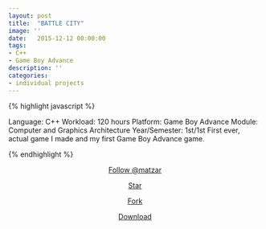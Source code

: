 ```yaml
---
layout: post
title:  "BATTLE CITY"
image: ''
date:   2015-12-12 00:00:00
tags:
- C++
- Game Boy Advance
description: ''
categories:
- individual projects
---
```


{% highlight javascript %}

Language: C++
Workload: 120 hours
Platform: Game Boy Advance
Module: Computer and Graphics Architecture
Year/Semester: ​1st/1st
​​First ever, actual game I made and my first Game Boy Advance game.

{% endhighlight %}

<!-- BUTTONS -->
<center>
<body>

<!-- Place this tag where you want the button to render. -->
<a class="github-button" href="https://github.com/matzar" aria-label="Follow @matzar on GitHub">Follow @matzar</a>

<!-- Place this tag where you want the button to render. -->
<a class="github-button" href="https://github.com/matzar/BattleCity-GBA" data-icon="octicon-star" aria-label="Star matzar/battle-city-gba on GitHub">Star</a>

<!-- Place this tag where you want the button to render. -->
<a class="github-button" href="https://github.com/matzar/BattleCity-GBA/fork" data-icon="octicon-repo-forked" aria-label="Fork matzar/battle-city-gba on GitHub">Fork</a>

<!-- Place this tag where you want the button to render. -->
<a class="github-button" href="https://github.com/matzar/BattleCity-GBA/archive/master.zip" data-icon="octicon-cloud-download" aria-label="Download matzar/battle-city-gba on GitHub">Download</a>

<!-- Place this tag in your head or just before your close body tag. -->
<script async defer src="https://buttons.github.io/buttons.js"></script>

</body>
</center>


<!-- PIC 1 -->
<figure class="foto-legenda">
	<img src="{{ "/assets/img/battle-city/1.jpeg"}}" alt="">
	<figcaption> 
	</figcaption>
</figure>

<!-- PIC 2 -->
<figure class="foto-legenda">
	<img src="{{ "/assets/img/battle-city/2.jpeg"}}" alt="">
	<figcaption> 
	</figcaption>
</figure>

<!-- PIC 3 -->
<figure class="foto-legenda">
	<img src="{{ "/assets/img/battle-city/3.jpeg"}}" alt="">
	<figcaption> 
	</figcaption>
</figure>

<!-- PIC 4 -->
<figure class="foto-legenda">
	<img src="{{ "/assets/img/battle-city/4.jpeg"}}" alt="">
	<figcaption> 
	</figcaption>
</figure>

<!-- PIC 5 -->
<figure class="foto-legenda">
	<img src="{{ "/assets/img/battle-city/5.jpeg"}}" alt="">
	<figcaption> 
	</figcaption>
</figure>

<!-- PIC 6 -->
<figure class="foto-legenda">
	<img src="{{ "/assets/img/battle-city/6.jpeg"}}" alt="">
	<figcaption> 
	</figcaption>
</figure>

<!-- PIC 7 -->
<figure class="foto-legenda">
	<img src="{{ "/assets/img/battle-city/7.jpeg"}}" alt="">
	<figcaption> 
	</figcaption>
</figure>

<!-- PIC 8 -->
<figure class="foto-legenda">
	<img src="{{ "/assets/img/battle-city/8.jpeg"}}" alt="">
	<figcaption> 
	</figcaption>
</figure>

<!-- PIC 9 -->
<figure class="foto-legenda">
	<img src="{{ "/assets/img/battle-city/9.jpeg"}}" alt="">
	<figcaption> 
	</figcaption>
</figure>

<!-- PIC 10 -->
<figure class="foto-legenda">
	<img src="{{ "/assets/img/battle-city/10.jpeg"}}" alt="">
	<figcaption> 
	</figcaption>
</figure>

<!-- PIC 11 -->
<figure class="foto-legenda">
	<img src="{{ "/assets/img/battle-city/11.jpeg"}}" alt="">
	<figcaption> 
	</figcaption>
</figure>

<!-- PIC 12 -->
<figure class="foto-legenda">
	<img src="{{ "/assets/img/battle-city/12.jpeg"}}" alt="">
	<figcaption> 
	</figcaption>
</figure>

<!-- PIC 13 -->
<figure class="foto-legenda">
	<img src="{{ "/assets/img/battle-city/13.jpeg"}}" alt="">
	<figcaption> 
	</figcaption>
</figure>

<!-- PIC 14 -->
<figure class="foto-legenda">
	<img src="{{ "/assets/img/battle-city/14.jpeg"}}" alt="">
	<figcaption> 
	</figcaption>
</figure>

<!-- PIC 15 -->
<figure class="foto-legenda">
	<img src="{{ "/assets/img/battle-city/15.jpeg"}}" alt="">
	<figcaption> 
	</figcaption>
</figure>

<!-- PIC 16 -->
<figure class="foto-legenda">
	<img src="{{ "/assets/img/battle-city/16.jpeg"}}" alt="">
	<figcaption> 
	</figcaption>
</figure>

<!-- PIC 17 -->
<figure class="foto-legenda">
	<img src="{{ "/assets/img/battle-city/17.jpeg"}}" alt="">
	<figcaption> 
	</figcaption>
</figure>